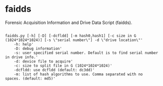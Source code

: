 # faidds
Forensic Acquisition Information and Drive Data Script (faidds).

<code>
faidds.py [-h] [-D] [-dcfldd] [-m hash0,hash1] [-c size in G (1024*1024*1024)] [-s \"serial number\"] -d \"drive location\"'
    -h: help'
    -D: debug information'
    -s: user specified serial number. Default is to find serial number in drive info.'
    -d: device file to acquire'
    -c: size to split file in G (1024*1024*1024)'
    -dcfldd: use dcfldd (default: dc3dd)'
    -m: list of hash algorithms to use. Comma separated with no spaces. (default: md5)'
</code>
